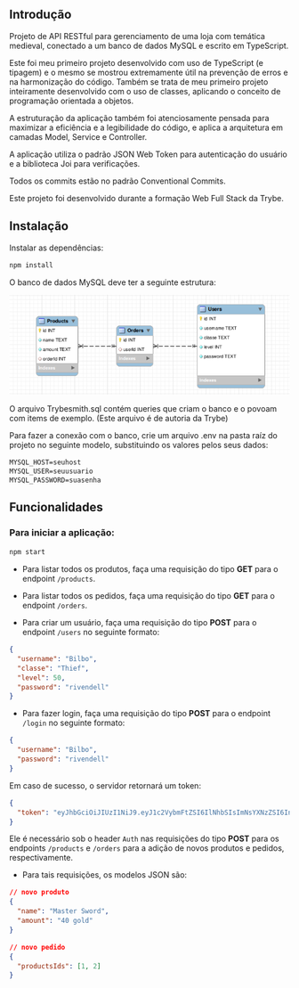 Introdução 
----------

Projeto de API RESTful para gerenciamento de uma loja com temática medieval, conectado a um banco de dados MySQL e escrito em TypeScript.

Este foi meu primeiro projeto desenvolvido com uso de TypeScript (e tipagem) e o mesmo se mostrou extremamente útil na prevenção de erros e na harmonização do código. 
Também se trata de meu primeiro projeto inteiramente desenvolvido com o uso de classes, aplicando o conceito de programação orientada a objetos.

A estruturação da aplicação também foi atenciosamente pensada para maximizar a eficiência e a legibilidade do código, e aplica a arquitetura em camadas Model, Service e Controller.

A aplicação utiliza o padrão JSON Web Token para autenticação do usuário e a biblioteca Joi para verificações.

Todos os commits estão no padrão Conventional Commits.

Este projeto foi desenvolvido durante a formação Web Full Stack da Trybe.

Instalação
----------

Instalar as dependências:

```bash
npm install
```
O banco de dados MySQL deve ter a seguinte estrutura:

![database schema](./database.png)

O arquivo Trybesmith.sql contém queries que criam o banco e o povoam com items de exemplo. (Este arquivo é de autoria da Trybe)

Para fazer a conexão com o banco, crie um arquivo .env na pasta raíz do projeto no seguinte modelo, substituindo os valores pelos seus dados:

```
MYSQL_HOST=seuhost
MYSQL_USER=seuusuario
MYSQL_PASSWORD=suasenha
```


Funcionalidades
---------------

### Para iniciar a aplicação:

```bash
npm start
```
* Para listar todos os produtos, faça uma requisição do tipo **GET** para o endpoint `/products`.

* Para listar todos os pedidos, faça uma requisição do tipo **GET** para o endpoint `/orders`.

* Para criar um usuário, faça uma requisição do tipo **POST** para o endpoint `/users` no seguinte formato:

```json
{ 
  "username": "Bilbo",
  "classe": "Thief",
  "level": 50,
  "password": "rivendell"
}
```

* Para fazer login, faça uma requisição do tipo **POST** para o endpoint `/login` no seguinte formato:

```json
{ 
  "username": "Bilbo",
  "password": "rivendell"
}
```

Em caso de sucesso, o servidor retornará um token:

```json
{
  "token": "eyJhbGciOiJIUzI1NiJ9.eyJ1c2VybmFtZSI6IlNhbSIsImNsYXNzZSI6InN3b3Jkc21hbiIsImxldmVsIjoxMCwicGFzc3dvcmQiOiJTZGZnaGZnaGZnaGRmZ2EifQ.LHsrnJyY4hGyimFae-rH4phvSiK98AMjzI7m2I6cW3U"
}
```

Ele é necessário sob o header `Auth` nas requisições do tipo **POST** para os endpoints `/products` e `/orders` para a adição de novos produtos e pedidos, respectivamente.

* Para tais requisições, os modelos JSON são:

```json
// novo produto
{
  "name": "Master Sword",
  "amount": "40 gold"
}
```

```json
// novo pedido
{
  "productsIds": [1, 2]
}
```
